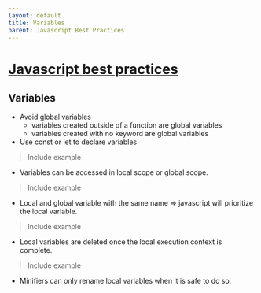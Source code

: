 ```yaml
---
layout: default
title: Variables
parent: Javascript Best Practices
---
```

# [Javascript best practices](./Contents.md)
## Variables

* Avoid global variables
   * variables created outside of a function are global variables
   * variables created with no keyword are global variables 
* Use const or let to declare variables
> Include example

* Variables can be accessed in local scope or global scope. 
> Include example

* Local and global variable with the same name => javascript will prioritize the local variable.
> Include example

* Local variables are deleted once the local execution context is complete.
> Include example

* Minifiers can only rename local variables when it is safe to do so.
